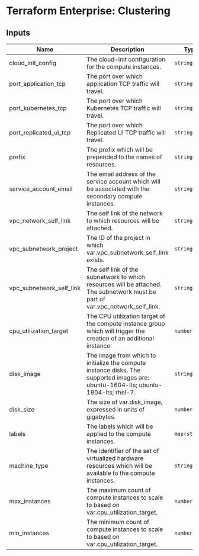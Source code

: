 # Terraform Enterprise: Clustering

## Inputs

| Name | Description | Type | Default | Required |
|------|-------------|------|---------|:-----:|
| cloud\_init\_config | The cloud-init configuration for the compute instances. | `string` | n/a | yes |
| port\_application\_tcp | The port over which application TCP traffic will travel. | `string` | n/a | yes |
| port\_kubernetes\_tcp | The port over which Kubernetes TCP traffic will travel. | `string` | n/a | yes |
| port\_replicated\_ui\_tcp | The port over which Replicated UI TCP traffic will travel. | `string` | n/a | yes |
| prefix | The prefix which will be prepended to the names of resources. | `string` | n/a | yes |
| service\_account\_email | The email address of the service account which will be associated with the secondary compute instances. | `string` | n/a | yes |
| vpc\_network\_self\_link | The self link of the network to which resources will be attached. | `string` | n/a | yes |
| vpc\_subnetwork\_project | The ID of the project in which var.vpc\_subnetwork\_self\_link exists. | `string` | n/a | yes |
| vpc\_subnetwork\_self\_link | The self link of the subnetwork to which resources will be attached. The subnetwork must be part of var.vpc\_network\_self\_link. | `string` | n/a | yes |
| cpu\_utilization\_target | The CPU utilization target of the compute instance group which will trigger the creation of an additional instance. | `number` | `0.7` | no |
| disk\_image | The image from which to initialize the compute instance disks. The supported images are: ubuntu-1604-lts; ubuntu-1804-lts; rhel-7. | `string` | `"ubuntu-1804-lts"` | no |
| disk\_size | The size of var.disk\_image, expressed in units of gigabytes. | `number` | `40` | no |
| labels | The labels which will be applied to the compute instances. | `map(string)` | `{}` | no |
| machine\_type | The identifier of the set of virtualized hardware resources which will be available to the compute instances. | `string` | `"n1-standard-4"` | no |
| max\_instances | The maximum count of compute instances to scale to based on var.cpu\_utilization\_target. | `number` | `5` | no |
| min\_instances | The minimum count of compute instances to scale to based on var.cpu\_utilization\_target. | `number` | `1` | no |

